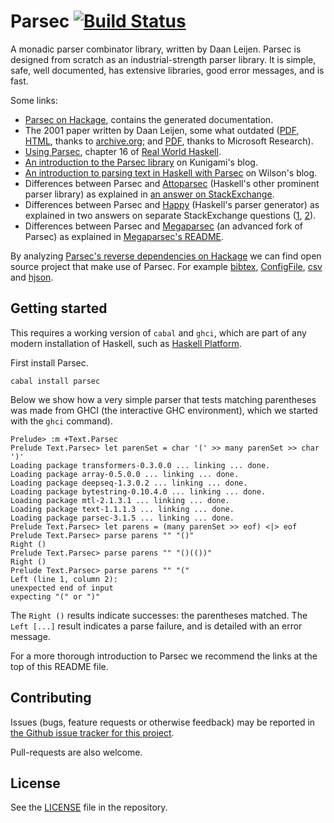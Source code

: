 Parsec [![Build Status](https://travis-ci.org/haskell/parsec.svg?branch=master)](https://travis-ci.org/haskell/parsec)
======

A monadic parser combinator library, written by Daan Leijen. Parsec is designed
from scratch as an industrial-strength parser library. It is simple, safe, well
documented, has extensive libraries, good error messages, and is fast.

Some links:

* [Parsec on Hackage](https://hackage.haskell.org/package/parsec),
  contains the generated documentation.
* The 2001 paper written by Daan Leijen, some what outdated
  ([PDF](https://web.archive.org/web/20140528151730/http://legacy.cs.uu.nl/daan/download/parsec/parsec.pdf),
  [HTML](https://web.archive.org/web/20140528151730/http://legacy.cs.uu.nl/daan/download/parsec/parsec.html),
  thanks to [archive.org](http://web.archive.org);
  and [PDF](https://research.microsoft.com/en-us/um/people/daan/download/parsec/parsec.pdf),
  thanks to Microsoft Research).
* [Using Parsec](http://book.realworldhaskell.org/read/using-parsec.html),
  chapter 16 of [Real World Haskell](http://book.realworldhaskell.org/).
* [An introduction to the Parsec library](http://kunigami.wordpress.com/2014/01/21/an-introduction-to-the-parsec-library)
  on Kunigami's blog.
* [An introduction to parsing text in Haskell with Parsec](http://unbui.lt/#!/post/haskell-parsec-basics) on Wilson's blog.
* Differences between Parsec and
  [Attoparsec](http://hackage.haskell.org/package/attoparsec)
  (Haskell's other prominent parser library) as explained in
  [an answer on StackExchange](http://stackoverflow.com/a/19213247).
* Differences between Parsec and [Happy](http://www.haskell.org/happy)
  (Haskell's parser generator) as explained in two
  answers on separate StackExchange questions
  ([1](http://stackoverflow.com/a/7270904),
  [2](http://stackoverflow.com/a/14775331)).
* Differences between Parsec and
  [Megaparsec](http://hackage.haskell.org/package/megaparsec)
  (an advanced fork of Parsec) as explained in
  [Megaparsec's README](https://github.com/mrkkrp/megaparsec#megaparsec-vs-parsec).


By analyzing [Parsec's reverse dependencies on Hackage](http://packdeps.haskellers.com/reverse/parsec)
we can find open source project that make use of Parsec.  For example
[bibtex](http://hackage.haskell.org/package/bibtex),
[ConfigFile](http://hackage.haskell.org/package/ConfigFile),
[csv](http://hackage.haskell.org/package/csv) and
[hjson](http://hackage.haskell.org/package/hjson).


## Getting started

This requires a working version of `cabal` and `ghci`, which are part of
any modern installation of Haskell, such as
[Haskell Platform](https://www.haskell.org/platform).

First install Parsec.

    cabal install parsec

Below we show how a very simple parser that tests matching parentheses
was made from GHCI (the interactive GHC environment), which we started
with the `ghci` command).

```
Prelude> :m +Text.Parsec
Prelude Text.Parsec> let parenSet = char '(' >> many parenSet >> char ')'
Loading package transformers-0.3.0.0 ... linking ... done.
Loading package array-0.5.0.0 ... linking ... done.
Loading package deepseq-1.3.0.2 ... linking ... done.
Loading package bytestring-0.10.4.0 ... linking ... done.
Loading package mtl-2.1.3.1 ... linking ... done.
Loading package text-1.1.1.3 ... linking ... done.
Loading package parsec-3.1.5 ... linking ... done.
Prelude Text.Parsec> let parens = (many parenSet >> eof) <|> eof
Prelude Text.Parsec> parse parens "" "()"
Right ()
Prelude Text.Parsec> parse parens "" "()(())"
Right ()
Prelude Text.Parsec> parse parens "" "("
Left (line 1, column 2):
unexpected end of input
expecting "(" or ")"
```

The `Right ()` results indicate successes: the parentheses matched.
The `Left [...]` result indicates a parse failure, and is detailed
with an error message.

For a more thorough introduction to Parsec we recommend the links at
the top of this README file.


## Contributing

Issues (bugs, feature requests or otherwise feedback) may be reported in
[the Github issue tracker for this project](https://github.com/haskell/parsec/issues).

Pull-requests are also welcome.


## License

See the [LICENSE](https://github.com/haskell/parsec/blob/master/LICENSE)
file in the repository.
